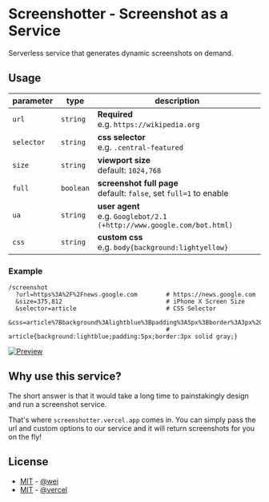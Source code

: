 # Screenshotter - Screenshot as a Service

Serverless service that generates dynamic screenshots on demand.


## Usage

| parameter | type | description |
| --------- | ---- | ----------- |
| `url` | `string` | **Required**<br/>e.g. `https://wikipedia.org` |
| `selector` | `string` | **css selector**<br/>e.g. `.central-featured` |
| `size` | `string` | **viewport size**<br/>default: `1024,768` |
| `full` | `boolean` | **screenshot full page**<br/>default: `false`, set `full=1` to enable |
| `ua` | `string` | **user agent**<br/>e.g. `Googlebot/2.1 (+http://www.google.com/bot.html)` |
| `css` | `string` | **custom css**<br/>e.g. `body{background:lightyellow}` |

### Example

```
/screenshot
  ?url=https%3A%2F%2Fnews.google.com        # https://news.google.com
  &size=375,812                             # iPhone X Screen Size
  &selector=article                         # CSS Selector
  &css=article%7Bbackground%3Alightblue%3Bpadding%3A5px%3Bborder%3A3px%20solid%20gray%3B%7D
                                            # article{background:lightblue;padding:5px;border:3px solid gray;}
```

[![Preview](https://screenshotter.vercel.app/screenshot?url=https%3A%2F%2Fnews.google.com&size=375,812&selector=article&css=article%7Bbackground%3Alightblue%3Bpadding%3A5px%3Bborder%3A3px%20solid%20gray%3B%7D)](https://screenshotter.vercel.app/screenshot?url=https%3A%2F%2Fnews.google.com&size=375,812&selector=article&css=article%7Bbackground%3Alightblue%3Bpadding%3A5px%3Bborder%3A3px%20solid%20gray%3B%7D)


## Why use this service?

The short answer is that it would take a long time to painstakingly design and run a screenshot service.

That's where `screenshotter.vercel.app` comes in. You can simply pass the url and custom options to our service and it will return screenshots for you on the fly!


## License

- [MIT](https://wei.mit-license.org/) - [@wei](https://github.com/wei)
- [MIT](https://github.com/vercel/og-image/blob/main/LICENSE) - [@vercel](https://github.com/vercel)
